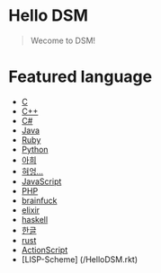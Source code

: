 # Hello DSM
> Wecome to DSM!

# Featured language
* [C](/dsm.c)
* [C++](/dsm.cpp)
* [C#](/Dsm.cs)
* [Java](/Dsm.java)
* [Ruby](/dsm.rb)
* [Python](/dsm.py)
* [아희](/dsm.aheui)
* [혀엉...](/dsm.hyeong)
* [JavaScript](/DSM.js)
* [PHP](/dsm.php)
* [brainfuck](/dsm.bf)
* [elixir](/dsm.ex)
* [haskell](/dsm.hs)
* [한글](/dsm.hangeul)
* [rust](/dsm.rs)
* [ActionScript](/dsm.as)
* [LISP-Scheme] (/HelloDSM.rkt)
